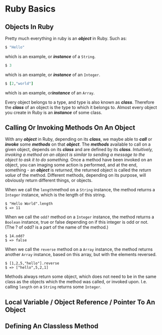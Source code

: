 # Ruby Basics

## Objects In Ruby

Pretty much everything in ruby is an ***object*** in Ruby.  Such as:
```ruby
$ "Hello"
```
which is an example, or ***instance*** of a ```String```.
```ruby
$ 3
```
which is an example, or ***instance*** of an ```Integer```.
```ruby
$ [2,"world"]
```
which is an example, or***instance*** of an ```Array```.

Every object belongs to a type, and type is also known as ***class***.  Therefore the ***class*** of an object is the type to which it belongs to.  Almost every object you create in Ruby is an ***instance*** of some class.

## Calling Or Invoking Methods On An Object  

With any ***object*** in Ruby, depending on its ***class***, we maybe able to ***call*** or ***invoke*** some ***methods*** on that ***object***.   The ***methods*** available to call on a given object, depends on its ***class*** and are defined by its ***class***.  *Intuitively, invoking a method on an object is similar to sending a message to the object to ask it to do something.*  Once a method have been invoked on an object, you can imaging some action is performed, and at the end, something - an ***object*** is *returned*, the returned object is called the *return value* of the method.  Different methods, depending on its purpose, will obviously return different things, or objects.

When we call the ```length```method on a ```String``` instance, the method returns a ```Integer``` instance, which is the length of this string.
```
$ "Hello World".length
$ => 11
```

When we call the ```odd?``` method on a ```Integer``` instance, the method returns a ```Boolean``` instance, true or false depending on if this integer is odd or not. (The ? of odd? is a part of the name of the method.)
```
$ 14.odd?
$ => false
```

When we call the ```reverse``` method on a ```Array``` instance, the method returns another ```Array``` instance, based on this array, but with the elements reversed.
```
$ [1,2,5,"hello"].reverse
$ => ["hello",5,2,1]
```

Methods always return some object, which does not need to be in the same class as the objects which the method was called, or invoked upon.  I.e. calling ```length``` on a ```String``` returns some ```Integer```.

## Local Variable / Object Reference / Pointer To An Object




## Defining An Classless Method
